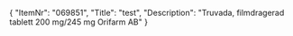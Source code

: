 {
  "ItemNr": "069851",
  "Title": "test",
  "Description": "Truvada, filmdragerad tablett 200 mg/245 mg Orifarm AB"
}